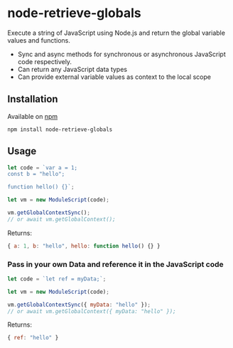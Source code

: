 # node-retrieve-globals

Execute a string of JavaScript using Node.js and return the global variable values and functions.

* Sync and async methods for synchronous or asynchronous JavaScript code respectively.
* Can return any JavaScript data types
* Can provide external variable values as context to the local scope

## Installation

Available on [npm](https://www.npmjs.com/package/node-retrieve-globals)

```
npm install node-retrieve-globals
```

## Usage

```js
let code = `var a = 1;
const b = "hello";

function hello() {}`;

let vm = new ModuleScript(code);

vm.getGlobalContextSync();
// or await vm.getGlobalContext();
```

Returns:

```js
{ a: 1, b: "hello", hello: function hello() {} }
```

### Pass in your own Data and reference it in the JavaScript code

```js
let code = `let ref = myData;`;

let vm = new ModuleScript(code);

vm.getGlobalContextSync({ myData: "hello" });
// or await vm.getGlobalContext({ myData: "hello" });
```

Returns:

```js
{ ref: "hello" }
```

